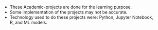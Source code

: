 - These Academic-projects are done for the learning purpose.
- Some implementation of the projects may not be accurate.
- Technology used to do these projects were: Python, Jupyter Notebook, R, and ML models.